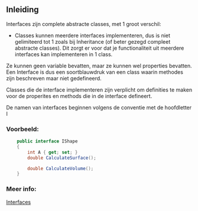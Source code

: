 ## Inleiding

Interfaces zijn complete abstracte classes, met 1 groot verschil:

- Classes kunnen meerdere interfaces implementeren, dus is niet gelimiteerd tot 1 zoals bij Inheritance (of beter gezegd compleet abstracte classes). Dit zorgt er voor dat je functionaliteit uit meerdere interfaces kan implementeren in 1 class. 

Ze kunnen geen variable bevatten, maar ze kunnen wel properties bevatten.
Een Interface is dus een soortblauwdruk van een class waarin methodes zijn beschreven maar niet gedefineerd.

Classes die de interface implementeren zijn verplicht om definities te maken voor de properites en methods die in de interface defineert.

De namen van interfaces beginnen volgens de conventie met de hoofdletter I

### Voorbeeld:

```c#
    public interface IShape
    {
        int A { get; set; }
        double CalculateSurface();

        double CalculateVolume();
    }
```



### Meer info:
[Interfaces](https://learn.microsoft.com/en-us/dotnet/csharp/fundamentals/types/interfaces)